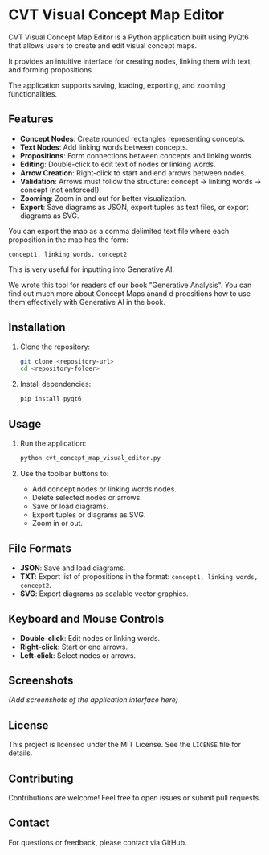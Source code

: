 # CVT Visual Concept Map Editor

CVT Visual Concept Map Editor is a Python application built using PyQt6 that allows users to create and edit visual concept maps.

It provides an intuitive interface for creating nodes, linking them with text, and forming propositions. 

The application supports saving, loading, exporting, and zooming functionalities.

## Features

- **Concept Nodes**: Create rounded rectangles representing concepts.
- **Text Nodes**: Add linking words between concepts.
- **Propositions**: Form connections between concepts and linking words.
- **Editing**: Double-click to edit text of nodes or linking words.
- **Arrow Creation**: Right-click to start and end arrows between nodes.
- **Validation**: Arrows must follow the structure: concept → linking words → concept (not enforced!).
- **Zooming**: Zoom in and out for better visualization.
- **Export**: Save diagrams as JSON, export tuples as text files, or export diagrams as SVG.

You can export the map as a comma delimited text file where each proposition in the map has the form:

`concept1, linking words, concept2`

This is very useful for inputting into Generative AI.

We wrote this tool for readers of our book "Generative Analysis". You can find out much more about Concept Maps anand d proositions how to use them effectively with Generative AI in the book.

## Installation

1. Clone the repository:
   ```bash
   git clone <repository-url>
   cd <repository-folder>
   ```

2. Install dependencies:
   ```bash
   pip install pyqt6
   ```

## Usage

1. Run the application:
   ```bash
   python cvt_concept_map_visual_editor.py
   ```

2. Use the toolbar buttons to:
   - Add concept nodes or linking words nodes.
   - Delete selected nodes or arrows.
   - Save or load diagrams.
   - Export tuples or diagrams as SVG.
   - Zoom in or out.

## File Formats

- **JSON**: Save and load diagrams.
- **TXT**: Export list of propositions in the format: `concept1, linking words, concept2`.
- **SVG**: Export diagrams as scalable vector graphics.

## Keyboard and Mouse Controls

- **Double-click**: Edit nodes or linking words.
- **Right-click**: Start or end arrows.
- **Left-click**: Select nodes or arrows.

## Screenshots

*(Add screenshots of the application interface here)*

## License

This project is licensed under the MIT License. See the `LICENSE` file for details.

## Contributing

Contributions are welcome! Feel free to open issues or submit pull requests.

## Contact

For questions or feedback, please contact via GitHub.
